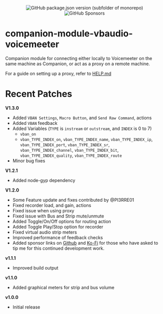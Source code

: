 <p align="center">
  <img alt="GitHub package.json version (subfolder of monorepo)" src="https://img.shields.io/github/package-json/v/bitfocus/companion-module-vbaudio-voicemeeter">
  <img alt="GitHub Sponsors" src="https://img.shields.io/github/sponsors/thedist">
</p>

# companion-module-vbaudio-voicemeeter
Companion module for connecting either locally to Voicemeeter on the same machine as Companion, or act as a proxy on a remote machine.

For a guide on setting up a proxy, refer to [HELP.md](./companion/HELP.md)


# Recent Patches
**V1.3.0**
- Added `VBAN Settings`, `Macro Button`, and `Send Raw Command`, actions
- Added `VBAN` feedback
- Added Variables (`TYPE` is `instream` or `outstream`, and `INDEX` is 0 to 7)
  - `vban_on`
  - `vban_TYPE_INDEX_on`, `vban_TYPE_INDEX_name`, `vban_TYPE_INDEX_ip`, `vban_TYPE_INDEX_port`, `vban_TYPE_INDEX_sr`, `vban_TYPE_INDEX_channel`, `vban_TYPE_INDEX_bit`, `vban_TYPE_INDEX_quality`, `vban_TYPE_INDEX_route`
- Minor bug fixes

**V1.2.1**
- Added node-gyp dependency

**V1.2.0**
- Some Feature update and fixes contributed by @PI3RRE01
- Fixed recorder load, and gain, actions
- Fixed issue when using proxy
- Fixed issue with Bus and Strip mute/unmute
- Added Toggle/On/Off options for routing action
- Added Toggle Play/Stop option for recorder
- Fixed virtual audio strip meters
- Improved performance of feedback checks
- Added sponsor links on [Github](https://github.com/sponsors/thedist) and [Ko-Fi](https://ko-fi.com/thedist) for those who have asked to tip me for this continued development work.

**v1.1.1**
- Improved build output

**v1.1.0**
- Added graphical meters for strip and bus volume

**v1.0.0**
- Initial release